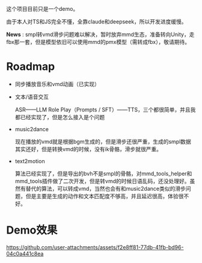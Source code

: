 这个项目目前只是一个demo。

由于本人对TS和JS完全不懂，全靠claude和deepseek，所以开发进度缓慢。

**News** : smpl转vmd滑步问题难以解决，暂时放弃mmd生态，准备转向Unity，走fbx那一套，但是模型依旧可以使用mmd的pmx模型（需转成fbx），敬请期待。

# Roadmap

- 同步播放音乐和vmd动画（已实现）

- 文本/语音交互

  ASR——LLM Role Play（Prompts / SFT）——TTS，三个都很简单，并且我都已经实现了，但是怎么接入是个问题

- music2dance

  现在播放的vmd就是根据bgm生成的，但是滑步还很严重，生成的smpl数据其实还好，但是转换vmd的时候，没有ik骨骼，滑步就很严重。

- text2motion

  算法已经实现了，但是导出的bvh不是smpl的骨骼，对mmd_tools_helper和mmd_tools插件做了二次开发，但是转vmd的时候日语乱码，还没处理好。虽然有替代的算法，可以转成vmd，当然也会有和music2dance类似的滑步问题，但是主要是生成的动作和文本匹配度不够高，并且延迟很高，体验很不好。


# Demo效果

https://github.com/user-attachments/assets/f2e8ff81-77db-41fb-bd96-04c0a441c8ea


